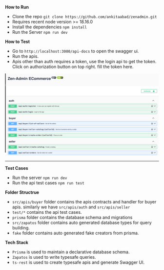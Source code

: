**How to Run**

- Clone the repo `git clone https://github.com/ankitaabad/zenadmin.git`
- Requires recent node version >= 18.16.0
- Install the dependencies `npm install`
- Run the Server `npm run dev`

**How to Test**

- Go to `http://localhost:3000/api-docs` to open the swagger ui.
- Run the apis.
- Apis other than auth requires a token, use the login api to get the token. Click on authorization button on top right. fill the token here.

![Swagger UI](swagger.png)

---

**Test Cases**

- Run the server `npm run dev`
- Run the api test cases `npm run test`

**Folder Structrue**

- `src/apis/buyer` folder contains the apis contracts and handler for buyer apis. similarly we have `src/apis/auth` and `src/apis/seller`
- `test/*` contains the api test cases.
- `prisma` folder contains the database schema and migrations
- `src/zapatos` folder contains auto generated database types for query building.
- `fake` folder contains auto generated fake creators from prisma.

**Tech Stack**

- `Prisma` is used to maintain a declarative database schema.
- `Zapatos` is used to write typesafe queries.
- `ts-rest` is used to create typesafe apis and generate Swagger UI.
